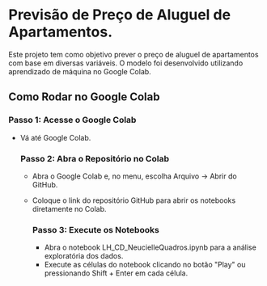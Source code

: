 # Previsão de Preço de Aluguel de Apartamentos.

Este projeto tem como objetivo prever o preço de aluguel de apartamentos com base em diversas variáveis. O modelo foi desenvolvido utilizando aprendizado de máquina no Google Colab.


## Como Rodar no Google Colab

### Passo 1: Acesse o Google Colab
* Vá até Google Colab.

  ### Passo 2: Abra o Repositório no Colab
  * Abra o Google Colab e, no menu, escolha Arquivo → Abrir do GitHub.
  * Coloque o link do repositório GitHub para abrir os notebooks diretamente no Colab.
 
    ### Passo 3: Execute os Notebooks
    * Abra o notebook LH_CD_NeucielleQuadros.ipynb para a análise exploratória dos dados.
    * Execute as células do notebook clicando no botão "Play" ou pressionando Shift + Enter em cada célula.



